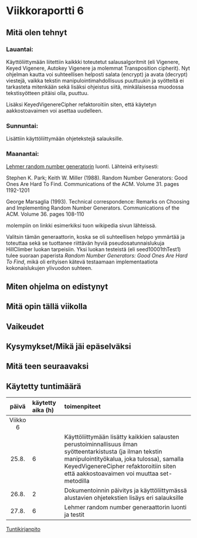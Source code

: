 # Viikkoraportti 6

## Mitä olen tehnyt

### Lauantai:

Käyttöliittymään liitettiin kaikkki toteutetut salausalgoritmit (eli Vigenere, Keyed Vigenere, Autokey Vigenere ja molemmat Transposition cipherit). Nyt ohjelman kautta voi suhteellisen helposti salata (encrypt) ja avata (decrypt) viestejä, vaikka tekstin manipulointimahdollisuus puuttuukin ja syötteitä ei tarkasteta mitenkään sekä lisäksi ohjeistus siitä, minkälaisessa muodossa tekstisyötteen pitäisi olla, puuttuu. 

Lisäksi KeyedVigenereCipher refaktoroitiin siten, että käytetyn aakkostoavaimen voi asettaa uudelleen.

### Sunnuntai:

Lisättiin käyttöliittymään ohjetekstejä salauksille.

### Maanantai:

[Lehmer random number generatorin](https://en.wikipedia.org/wiki/Lehmer_random_number_generator) luonti. Lähteinä erityisesti:

Stephen K. Park; Keith W. Miller (1988). Random Number Generators: Good Ones Are Hard To Find. Communications of the ACM. Volume 31. pages 1192-1201

George Marsaglia (1993). Technical correspondence: Remarks on Choosing and Implementing Random Number Generators. Communications of the ACM. Volume 36. pages 108-110

molempiin on linkki esimerkiksi tuon wikipedia sivun lähteissä.

Valitsin tämän generaattorin, koska se oli suhteellisen helppo ymmärtää ja toteuttaa sekä se tuottanee riittävän hyviä pseudosatunnaislukuja HillClimber luokan tarpeisiin. Yksi luokan testeistä (eli seed10001thTest1) tulee suoraan paperista *Random Number Generators: Good Ones Are Hard To Find*, mikä oli erityisen kätevä testaamaan implementaatiota kokonaislukujen ylivuodon suhteen.

## Miten ohjelma on edistynyt


## Mitä opin tällä viikolla


## Vaikeudet


## Kysymykset/Mikä jäi epäselväksi



## Mitä teen seuraavaksi


## Käytetty tuntimäärä

| päivä   | käytetty aika (h) | toimenpiteet |
| :----:|:--------| :----------|
| Viikko 6 |
| 25.8. | 6 | Käyttöliittymään lisätty kaikkien salausten perustoiminnallisuus ilman syötteentarkistusta (ja ilman tekstin manipulointityökalua, joka tulossa), samalla KeyedVigenereCipher refaktoroitiin siten että aakkostoavaimen voi muuttaa set-metodilla |
| 26.8. | 2 | Dokumentoinnin päivitys ja käyttöliittymässä alustavien ohjetekstien lisäys eri salauksille |
| 27.8. | 6 | Lehmer random number generaattorin luonti ja testit |


[Tuntikirjanpito](https://github.com/Jsos17/Classic-crypto/blob/master/documentation/tuntikirjanpito.md)
